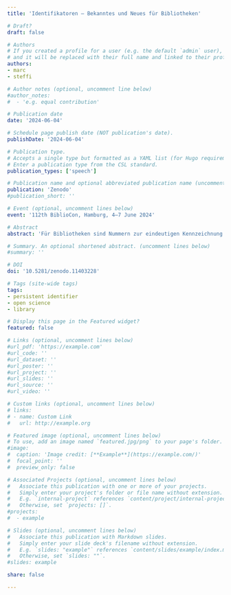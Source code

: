 ```yaml
---
title: 'Identifikatoren – Bekanntes und Neues für Bibliotheken'

# Draft?
draft: false

# Authors
# If you created a profile for a user (e.g. the default `admin` user), write the username (folder name) here
# and it will be replaced with their full name and linked to their profile.
authors:
- marc
- steffi

# Author notes (optional, uncomment line below)
#author_notes:
#  - 'e.g. equal contribution'

# Publication date
date: '2024-06-04'

# Schedule page publish date (NOT publication's date).
publishDate: '2024-06-04'

# Publication type.
# Accepts a single type but formatted as a YAML list (for Hugo requirements).
# Enter a publication type from the CSL standard.
publication_types: ['speech']

# Publication name and optional abbreviated publication name (uncomment line below).
publication: 'Zenodo'
#publication_short: ''

# Event (optional, uncomment lines below)
event: '112th BiblioCon, Hamburg, 4–7 June 2024'

# Abstract
abstract: 'Für Bibliotheken sind Nummern zur eindeutigen Kennzeichnung und Identifizierung selbstverständlich. Mit der Digitalisierung sind persistente Identifikatoren (PIDs) für primär digitale Objekte im Bibliotheksalltag üblich geworden. Dies gilt insbesondere im Fall wissenschaftlicher Bibliotheken, die Repositorien zur Ablage digitaler Publikationen und Daten betreiben sowie zunehmend auch eigene Publikationsdienste anbieten. PIDs werden in der digitalen Wissenschaft und im Zuge von Open Science jedoch für vielseitige Zwecke und Objekte eingesetzt, von denen einige für Bibliotheken zwar eher neu, aber insbesondere angesichts ihres Wandels von Relevanz sind. Dazu zählen neuere PIDs für bereits bekannte Zwecke sowie PIDs für bisher im Bibliotheksbereich unübliche Zwecke. Hier dargestellt ist das zunehmend komplexer werdende Netz der zu identifizierenden Entitäten und den dafür gebräuchlichen PIDs aus der Sicht von Bibliotheken.'

# Summary. An optional shortened abstract. (uncomment lines below)
#summary: ''

# DOI
doi: '10.5281/zenodo.11403228'

# Tags (site-wide tags)
tags:
- persistent identifier
- open science
- library

# Display this page in the Featured widget?
featured: false

# Links (optional, uncomment lines below)
#url_pdf: 'https://example.com'
#url_code: ''
#url_dataset: ''
#url_poster: ''
#url_project: ''
#url_slides: ''
#url_source: ''
#url_video: ''

# Custom links (optional, uncomment lines below)
# links:
# - name: Custom Link
#   url: http://example.org

# Featured image (optional, uncomment lines below)
# To use, add an image named `featured.jpg/png` to your page's folder.
#image:
#  caption: 'Image credit: [**Example**](https://example.com/)'
#  focal_point: ''
#  preview_only: false

# Associated Projects (optional, uncomment lines below)
#   Associate this publication with one or more of your projects.
#   Simply enter your project's folder or file name without extension.
#   E.g. `internal-project` references `content/project/internal-project/index.md`.
#   Otherwise, set `projects: []`.
#projects:
#  - example

# Slides (optional, uncomment lines below)
#   Associate this publication with Markdown slides.
#   Simply enter your slide deck's filename without extension.
#   E.g. `slides: "example"` references `content/slides/example/index.md`.
#   Otherwise, set `slides: ""`.
#slides: example

share: false

---
```

